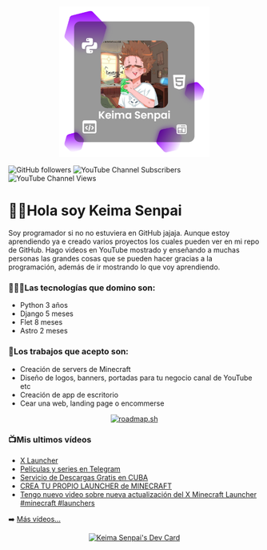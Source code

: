 <div align="center">
    <img src="./public/Logo.png" alt="KeimaSenpai" height="300">
</div>

![GitHub followers](https://img.shields.io/github/followers/KeimaSenpai?style=for-the-badge&label=GitHub%20Followers&color=%239900FF)
![YouTube Channel Subscribers](https://img.shields.io/youtube/channel/subscribers/UCgHO7K8MCGOFDsK_WTr5vdQ?style=for-the-badge&color=%23FC4850)
![YouTube Channel Views](https://img.shields.io/youtube/channel/views/UCgHO7K8MCGOFDsK_WTr5vdQ?style=for-the-badge&color=%23FC4850)



# 👋🏻Hola soy Keima Senpai

Soy programador si no no estuviera en GitHub jajaja. Aunque estoy aprendiendo ya e creado varios proyectos los cuales pueden ver en mi repo de GitHub. Hago videos en YouTube mostrado y enseñando a muchas personas las grandes cosas que se pueden hacer gracias a la programación, además de ir mostrando lo que voy aprendiendo.

### 👨🏻‍💻Las tecnologías que domino son:

- Python 3 años
- Django 5 meses
- Flet 8 meses
- Astro 2 meses

### 💼Los trabajos que acepto son:

- Creación de servers de Minecraft
- Diseño de logos, banners, portadas para tu negocio canal de YouTube etc
- Creación de app de escritorio
- Cear una web, landing page o encommerse

<div align="center">
    <a href="https://roadmap.sh"><img src="https://api.roadmap.sh/v1-badge/tall/660b945bda1671f986fd3d50?variant=dark" alt="roadmap.sh"/></a>
</div>

### 📺Mis ultimos vídeos
<!-- YOUTUBE:START -->
- [X Launcher ](https://www.youtube.com/watch?v=JBl2ZbShBBQ)
- [Películas y series en Telegram](https://www.youtube.com/watch?v=YYx0Q2TwRvc)
- [Servicio de Descargas Gratis en CUBA](https://www.youtube.com/watch?v=YztcnMQkv7E)
- [CREA TU PROPIO LAUNCHER de MINECRAFT](https://www.youtube.com/watch?v=5FmjSubDRyw)
- [Tengo nuevo video sobre nueva actualización del X Minecraft Launcher #minecraft #launchers](https://www.youtube.com/watch?v=j0BC_Xdkrow)
<!-- YOUTUBE:END -->
➡️ [Más vídeos...](https://www.youtube.com/@KeimaSenpaiYT)

<div align="center">
    <a href="https://app.daily.dev/keimasenpai"><img src="https://api.daily.dev/devcards/v2/6cjMpQzvs9Y0GL0tJCpAO.png?type=wide&r=iyy" width="652" alt="Keima Senpai's Dev Card"/></a>
</div>
